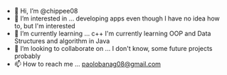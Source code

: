 - 👋 Hi, I’m @chippee08
- 👀 I’m interested in ... developing apps even though I have no idea how to, but I'm interested
- 🌱 I’m currently learning ... c++ <update> I'm currently learning OOP and Data Structures and algorithm in Java
- 💞️ I’m looking to collaborate on ... I don't know, some future projects probably
- 📫 How to reach me ... paolobanag08@gmail.com

<!---
chippee08/chippee08 is a ✨ special ✨ repository because its `README.md` (this file) appears on your GitHub profile.
You can click the Preview link to take a look at your changes.
--->
